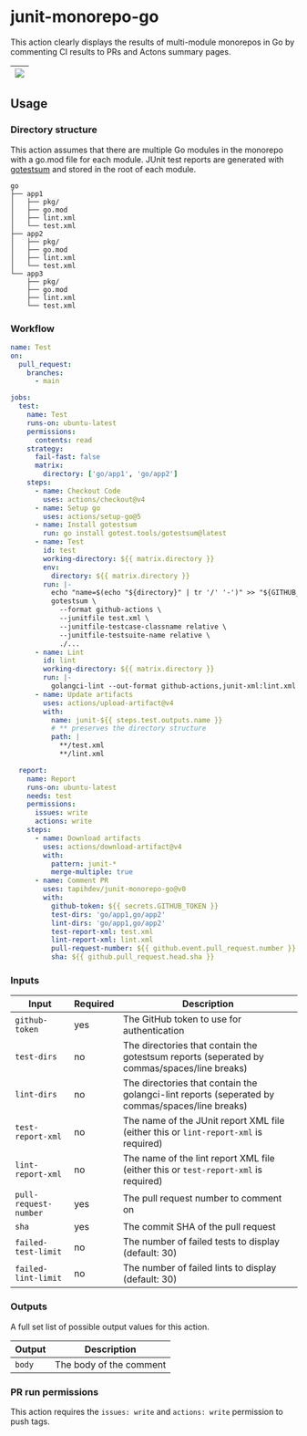 # junit-monorepo-go

This action clearly displays the results of multi-module monorepos in Go by commenting CI results
to PRs and Actons summary pages.

|<img src="https://github.com/user-attachments/assets/e3638734-63df-48a7-8910-ab1fb37ae600"/>|
|:--:|

## Usage

### Directory structure

This action assumes that there are multiple Go modules in the monorepo with a
go.mod file for each module. JUnit test reports are generated with
[gotestsum](https://github.com/gotestyourself/gotestsum) and stored in the root
of each module.

```
go
├── app1
│   ├── pkg/
│   ├── go.mod
│   ├── lint.xml
│   └── test.xml
├── app2
│   ├── pkg/
│   ├── go.mod
│   ├── lint.xml
│   └── test.xml
└── app3
    ├── pkg/
    ├── go.mod
    ├── lint.xml
    └── test.xml
```

### Workflow

```yaml
name: Test
on:
  pull_request:
    branches:
      - main

jobs:
  test:
    name: Test
    runs-on: ubuntu-latest
    permissions:
      contents: read
    strategy:
      fail-fast: false
      matrix:
        directory: ['go/app1', 'go/app2']
    steps:
      - name: Checkout Code
        uses: actions/checkout@v4
      - name: Setup go
        uses: actions/setup-go@5
      - name: Install gotestsum
        run: go install gotest.tools/gotestsum@latest
      - name: Test
        id: test
        working-directory: ${{ matrix.directory }}
        env:
          directory: ${{ matrix.directory }}
        run: |-
          echo "name=$(echo "${directory}" | tr '/' '-')" >> "${GITHUB_OUTPUT}"
          gotestsum \
            --format github-actions \
            --junitfile test.xml \
            --junitfile-testcase-classname relative \
            --junitfile-testsuite-name relative \
            ./...
      - name: Lint
        id: lint
        working-directory: ${{ matrix.directory }}
        run: |-
          golangci-lint --out-format github-actions,junit-xml:lint.xml
      - name: Update artifacts
        uses: actions/upload-artifact@v4
        with:
          name: junit-${{ steps.test.outputs.name }}
          # ** preserves the directory structure
          path: |
            **/test.xml
            **/lint.xml

  report:
    name: Report
    runs-on: ubuntu-latest
    needs: test
    permissions:
      issues: write
      actions: write
    steps:
      - name: Download artifacts
        uses: actions/download-artifact@v4
        with:
          pattern: junit-*
          merge-multiple: true
      - name: Comment PR
        uses: tapihdev/junit-monorepo-go@v0
        with:
          github-token: ${{ secrets.GITHUB_TOKEN }}
          test-dirs: 'go/app1,go/app2'
          lint-dirs: 'go/app1,go/app2'
          test-report-xml: test.xml
          lint-report-xml: lint.xml
          pull-request-number: ${{ github.event.pull_request.number }}
          sha: ${{ github.pull_request.head.sha }}
```

### Inputs

| **Input**             | **Required** | **Description**                                                                                 |
| --------------------- | ------------ | ----------------------------------------------------------------------------------------------- |
| `github-token`        | yes          | The GitHub token to use for authentication                                                      |
| `test-dirs`           | no           | The directories that contain the gotestsum reports (seperated by commas/spaces/line breaks)     |
| `lint-dirs`           | no           | The directories that contain the golangci-lint reports (seperated by commas/spaces/line breaks) |
| `test-report-xml`     | no           | The name of the JUnit report XML file (either this or `lint-report-xml` is required)            |
| `lint-report-xml`     | no           | The name of the lint report XML file (either this or `test-report-xml` is required)             |
| `pull-request-number` | yes          | The pull request number to comment on                                                           |
| `sha`                 | yes          | The commit SHA of the pull request                                                              |
| `failed-test-limit`   | no           | The number of failed tests to display (default: 30)                                             |
| `failed-lint-limit`   | no           | The number of failed lints to display (default: 30)                                             |

### Outputs

A full set list of possible output values for this action.

| **Output** | **Description**         |
| ---------- | ----------------------- |
| `body`     | The body of the comment |

### PR run permissions

This action requires the `issues: write` and `actions: write` permission to push
tags.
